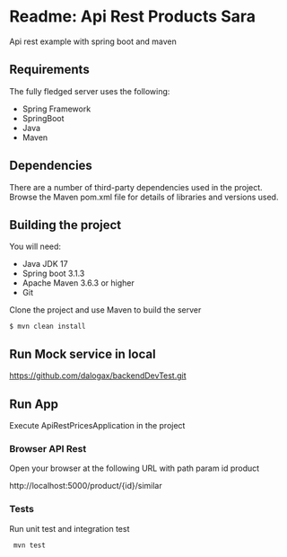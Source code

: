 # Readme: Api Rest Products Sara
Api rest example with spring boot and maven 



## Requirements

The fully fledged server uses the following:

* Spring Framework
* SpringBoot
* Java
* Maven

## Dependencies
There are a number of third-party dependencies used in the project. Browse the Maven pom.xml file for details of libraries and versions used.

## Building the project
You will need:

* Java JDK 17 
* Spring boot 3.1.3
* Apache Maven 3.6.3 or higher
* Git

Clone the project and use Maven to build the server

	$ mvn clean install

## Run Mock service in local
https://github.com/dalogax/backendDevTest.git

## Run App
Execute ApiRestPricesApplication in the project
	
### Browser API Rest
Open your browser at the following URL with path param id product

http://localhost:5000/product/{id}/similar


### Tests
Run unit test and integration test
```
 mvn test
```
